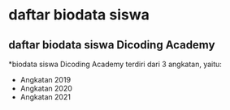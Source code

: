 daftar biodata siswa
==
daftar biodata siswa Dicoding Academy
--
*biodata siswa Dicoding Academy terdiri dari 3 angkatan, yaitu:
- Angkatan 2019
- Angkatan 2020
- Angkatan 2021
